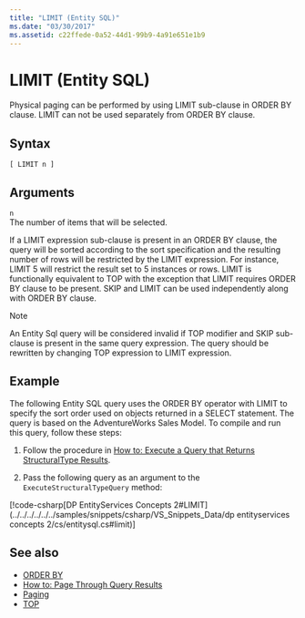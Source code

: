 ```yaml
---
title: "LIMIT (Entity SQL)"
ms.date: "03/30/2017"
ms.assetid: c22ffede-0a52-44d1-99b9-4a91e651e1b9
---
```

# LIMIT (Entity SQL)
Physical paging can be performed by using LIMIT sub-clause in ORDER BY clause. LIMIT can not be used separately from ORDER BY clause.  
  
## Syntax  
  
```  
[ LIMIT n ]  
```  
  
## Arguments  
 `n`  
 The number of items that will be selected.  
  
 If a LIMIT expression sub-clause is present in an ORDER BY clause, the query will be sorted according to the sort specification and the resulting number of rows will be restricted by the LIMIT expression. For instance, LIMIT 5 will restrict the result set to 5 instances or rows. LIMIT is functionally equivalent to TOP with the exception that LIMIT requires ORDER BY clause to be present. SKIP and LIMIT can be used independently along with ORDER BY clause.  
  
> [!NOTE]
>  An Entity Sql query will be considered invalid if TOP modifier and SKIP sub-clause is present in the same query expression. The query should be rewritten by changing TOP expression to LIMIT expression.  
  
## Example  
 The following Entity SQL query uses the ORDER BY operator with LIMIT to specify the sort order used on objects returned in a SELECT statement. The query is based on the AdventureWorks Sales Model. To compile and run this query, follow these steps:  
  
1.  Follow the procedure in [How to: Execute a Query that Returns StructuralType Results](../../../../../../docs/framework/data/adonet/ef/how-to-execute-a-query-that-returns-structuraltype-results.md).  
  
2.  Pass the following query as an argument to the `ExecuteStructuralTypeQuery` method:  
  
 [!code-csharp[DP EntityServices Concepts 2#LIMIT](../../../../../../samples/snippets/csharp/VS_Snippets_Data/dp entityservices concepts 2/cs/entitysql.cs#limit)]  
  
## See also

- [ORDER BY](../../../../../../docs/framework/data/adonet/ef/language-reference/order-by-entity-sql.md)
- [How to: Page Through Query Results](https://docs.microsoft.com/previous-versions/dotnet/netframework-4.0/bb738702(v=vs.100))
- [Paging](../../../../../../docs/framework/data/adonet/ef/language-reference/paging-entity-sql.md)
- [TOP](../../../../../../docs/framework/data/adonet/ef/language-reference/top-entity-sql.md)
